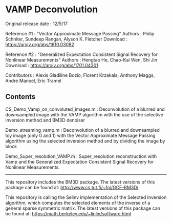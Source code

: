 # VAMP Deconvolution

Original release date : 12/5/17

Reference #1          : "Vector Approximate Message Passing"
Authors               : Philip Schniter, Sundeep Rangan, Alyson K. Fletcher
Download              : https://arxiv.org/abs/1610.03082

Reference #2          : "Generalized Expectation Consistent Signal Recovery for Nonlinear Measurements"
Authors               : Hengtao He, Chao-Kai Wen, Shi Jin
Download              : https://arxiv.org/abs/1701.04301

Contributors : Alexis Gladiline Bozio, Florent Krzakala, Anthony Maggs, Andre Manoel, Eric Tramel 

Contents
---------------------------------------------------------------------------

CS_Demo_Vamp_on_convoluted_images.m : Deconvolution of a blurred and downsampled image with the VAMP algorithm with the use of the selective inversion method and BM3D denoiser    


Demo_streaming_vamp.m : Deconvolution of a blurred and downsampled toy image (only 0 and 1) with the Vector Approximate Message Passing algorithm using the selected inversion method and by dividing the image by block
    
    
    
Demo_Super_resolution_VAMP.m : Super_resolution reconstruction with Vamp and the Generalized Expectation Consistent Signal Recovery for Nonlinear Measurements.

---------------------------------------------------------------------------

This repository includes the BM3D package.
The latest versions of this package can be found at:
   http://www.cs.tut.fi/~foi/GCF-BM3D/

This repository is calling the Selinv implementation of the Selected Inversion algorithm, which computes the selected elements of the inverse of a general sparse symmetric matrix. 
The latest versions of this package can be found at:
    https://math.berkeley.edu/~linlin/software.html
